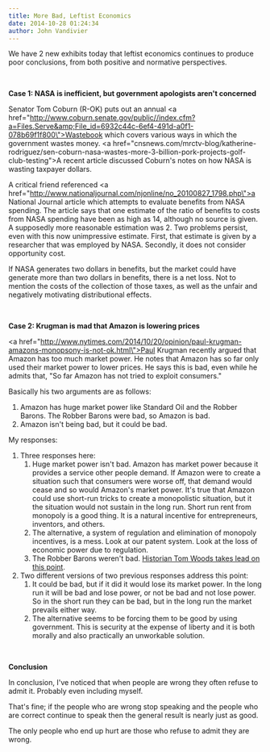 ```yaml
---
title: More Bad, Leftist Economics
date: 2014-10-28 01:24:34
author: John Vandivier
---
```




We have 2 new exhibits today that leftist economics continues to produce poor conclusions, from both positive and normative perspectives.

&nbsp;

<strong>Case 1: NASA is inefficient, but government apologists aren't concerned</strong>

Senator Tom Coburn (R-OK) puts out an annual <a href=\"http://www.coburn.senate.gov/public//index.cfm?a=Files.Serve&amp;File_id=6932c44c-6ef4-491d-a0f1-078b69f1f800\">Wastebook</a> which covers various ways in which the government wastes money. <a href=\"cnsnews.com/mrctv-blog/katherine-rodriguez/sen-coburn-nasa-wastes-more-3-billion-pork-projects-golf-club-testing\">A recent article</a> discussed Coburn's notes on how NASA is wasting taxpayer dollars.

A critical friend referenced <a href=\"http://www.nationaljournal.com/njonline/no_20100827_1798.php\">a National Journal article</a> which attempts to evaluate benefits from NASA spending. The article says that one estimate of the ratio of benefits to costs from NASA spending have been as high as 14, although no source is given. A supposedly more reasonable estimation was 2. Two problems persist, even with this now unimpressive estimate. First, that estimate is given by a researcher that was employed by NASA. Secondly, it does not consider opportunity cost.

If NASA generates two dollars in benefits, but the market could have generate more than two dollars in benefits, there is a net loss. Not to mention the costs of the collection of those taxes, as well as the unfair and negatively motivating distributional effects.

&nbsp;

<strong>Case 2: Krugman is mad that Amazon is lowering prices</strong>

<a href=\"http://www.nytimes.com/2014/10/20/opinion/paul-krugman-amazons-monopsony-is-not-ok.html\">Paul Krugman recently argued</a> that Amazon has too much market power. He notes that Amazon has so far only used their market power to lower prices. He says this is bad, even while he admits that, \"So far Amazon has not tried to exploit consumers.\"

Basically his two arguments are as follows:
<ol>
	<li>Amazon has huge market power like Standard Oil and the Robber Barons. The Robber Barons were bad, so Amazon is bad.</li>
	<li>Amazon isn't being bad, but it could be bad.</li>
</ol>
My responses:
<ol>
	<li>Three responses here:
<ol>
	<li>Huge market power isn't bad. Amazon has market power because it provides a service other people demand. If Amazon were to create a situation such that consumers were worse off, that demand would cease and so would Amazon's market power. It's true that Amazon could use short-run tricks to create a monopolistic situation, but it the situation would not sustain in the long run. Short run rent from monopoly is a good thing. It is a natural incentive for entrepreneurs, inventors, and others.</li>
	<li>The alternative, a system of regulation and elimination of monopoly incentives, is a mess. Look at our patent system. Look at the loss of economic power due to regulation.</li>
	<li>The Robber Barons weren't bad. <a href=\"https://www.youtube.com/watch?v=-VA9VZeox3g\">Historian Tom Woods takes lead on this point</a>.</li>
</ol>
</li>
	<li>Two different versions of two previous responses address this point:
<ol>
	<li>It could be bad, but if it did it would lose its market power. In the long run it will be bad and lose power, or not be bad and not lose power. So in the short run they can be bad, but in the long run the market prevails either way.</li>
	<li>The alternative seems to be forcing them to be good by using government. This is security at the expense of liberty and it is both morally and also practically an unworkable solution.</li>
</ol>
</li>
</ol>
&nbsp;

<strong>Conclusion</strong>

In conclusion, I've noticed that when people are wrong they often refuse to admit it. Probably even including myself.

That's fine; if the people who are wrong stop speaking and the people who are correct continue to speak then the general result is nearly just as good.

The only people who end up hurt are those who refuse to admit they are wrong.